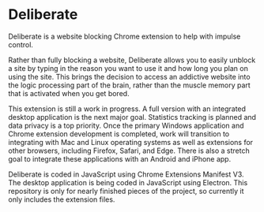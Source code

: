 # Deliberate
Deliberate is a website blocking Chrome extension to help with impulse control.

Rather than fully blocking a website, Deliberate allows you to easily unblock a site by typing in the reason you want to use it and how long you plan on using the site. This brings the decision to access an addictive website into the logic processing part of the brain, rather than the muscle memory part that is activated when you get bored.

This extension is still a work in progress. A full version with an integrated desktop application is the next major goal. Statistics tracking is planned and data privacy is a top priority. Once the primary Windows application and Chrome extension development is completed, work will transition to integrating with Mac and Linux operating systems as well as extensions for other browsers, including Firefox, Safari, and Edge. There is also a stretch goal to integrate these applications with an Android and iPhone app.

Deliberate is coded in JavaScript using Chrome Extensions Manifest V3. The desktop application is being coded in JavaScript using Electron. This repository is only for nearly finished pieces of the project, so currently it only includes the extension files.
